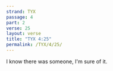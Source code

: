 ```yaml
---
strand: TYX
passage: 4
part: 2
verse: 25
layout: verse
title: "TYX 4:25"
permalink: /TYX/4/25/
---
```

I know there was someone, I'm sure of it.
